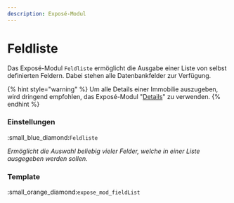 ```yaml
---
description: Exposé-Modul
---
```


# Feldliste

Das Exposé-Modul `Feldliste` ermöglicht die Ausgabe einer Liste von selbst definierten Feldern. Dabei stehen alle Datenbankfelder zur Verfügung.

{% hint style="warning" %}
Um alle Details einer Immobilie auszugeben, wird dringend empfohlen, das Exposé-Modul "[Details](details.md)" zu verwenden.
{% endhint %}

### Einstellungen

:small\_blue\_diamond:`Feldliste`

_Ermöglicht die Auswahl beliebig vieler Felder, welche in einer Liste ausgegeben werden sollen._

### Template

:small\_orange\_diamond:`expose_mod_fieldList`
